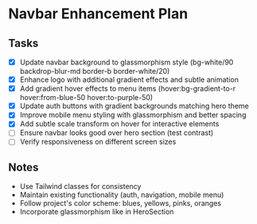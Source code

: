 # Navbar Enhancement Plan

## Tasks
- [x] Update navbar background to glassmorphism style (bg-white/90 backdrop-blur-md border-b border-white/20)
- [x] Enhance logo with additional gradient effects and subtle animation
- [x] Add gradient hover effects to menu items (hover:bg-gradient-to-r hover:from-blue-50 hover:to-purple-50)
- [x] Update auth buttons with gradient backgrounds matching hero theme
- [x] Improve mobile menu styling with glassmorphism and better spacing
- [x] Add subtle scale transform on hover for interactive elements
- [ ] Ensure navbar looks good over hero section (test contrast)
- [ ] Verify responsiveness on different screen sizes

## Notes
- Use Tailwind classes for consistency
- Maintain existing functionality (auth, navigation, mobile menu)
- Follow project's color scheme: blues, yellows, pinks, oranges
- Incorporate glassmorphism like in HeroSection
